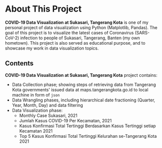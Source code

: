 # About This Project
**COVID-19 Data Visualization at Sukasari, Tangerang Kota** is one of my personal project of data visualization using Python (Matplotlib, Pandas). The goal of this project is to visualize the latest cases of Coronavirus (SARS-CoV-2) infection to people of Sukasari, Tangerang, Banten (my own hometown). This project is also served as educational purpose, and to showcase my work in data visualization topics.

## Contents
**COVID-19 Data Visualization at Sukasari, Tangerang Kota** project contains:
- Data Collection phase; showing steps of retrieving data from Tangerang Kota governments' issued data at maps.tangerangkota.go.id to local machine in form of `json` 
- Data Wrangling phases, including hierarchical date fractioning (Quarter, Year, Month, Day) and data filtering 
- Data Visualization phase:
  * Monthly Case Sukasari, 2021
  * Jumlah Kasus COVID-19 Per Kecamatan, 2021
  * Kasus Konfirmasi Total Tertinggi Berdasarkan Kasus Tertinggi setiap Kecamatan 2021
  * Top 5 Kasus Konfirmasi Total Tertinggi Kelurahan se-Tangerang Kota 2021

